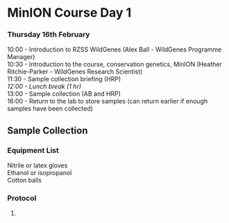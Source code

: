 # MinION Course Day 1

### Thursday 16th February
10:00 - Introduction to RZSS WildGenes (Alex Ball - WildGenes Programme Manager)  
10:30 - Introduction to the course, conservation genetics, MinION (Heather Ritchie-Parker - WildGenes Research Scientist)  
11:30 - Sample collection briefing (HRP)  
*12:00 - Lunch break (1 hr)*  
13:00 - Sample collection (AB and HRP)  
16:00 - Return to the lab to store samples (can return earlier if enough samples have been collected)   

## Sample Collection 

### Equipment List  
Nitrile or latex gloves  
Ethanol or isopropanol  
Cotton balls



### Protocol  

1. 
